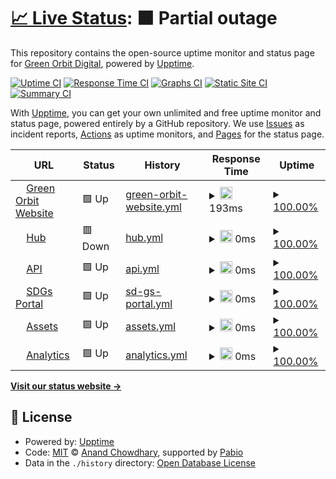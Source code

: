 # [📈 Live Status](https://greenorbitspace.github.io/upptime): <!--live status--> **🟧 Partial outage**

This repository contains the open-source uptime monitor and status page for [Green Orbit Digital](https://greenorbit.space), powered by [Upptime](https://github.com/upptime/upptime).

[![Uptime CI](https://github.com/greenorbitspace/upptime/workflows/Uptime%20CI/badge.svg)](https://github.com/greenorbitspace/upptime/actions?query=workflow%3A%22Uptime+CI%22)
[![Response Time CI](https://github.com/greenorbitspace/upptime/workflows/Response%20Time%20CI/badge.svg)](https://github.com/greenorbitspace/upptime/actions?query=workflow%3A%22Response+Time+CI%22)
[![Graphs CI](https://github.com/greenorbitspace/upptime/workflows/Graphs%20CI/badge.svg)](https://github.com/greenorbitspace/upptime/actions?query=workflow%3A%22Graphs+CI%22)
[![Static Site CI](https://github.com/greenorbitspace/upptime/workflows/Static%20Site%20CI/badge.svg)](https://github.com/greenorbitspace/upptime/actions?query=workflow%3A%22Static+Site+CI%22)
[![Summary CI](https://github.com/greenorbitspace/upptime/workflows/Summary%20CI/badge.svg)](https://github.com/greenorbitspace/upptime/actions?query=workflow%3A%22Summary+CI%22)

With [Upptime](https://upptime.js.org), you can get your own unlimited and free uptime monitor and status page, powered entirely by a GitHub repository. We use [Issues](https://github.com/greenorbitspace/upptime/issues) as incident reports, [Actions](https://github.com/greenorbitspace/upptime/actions) as uptime monitors, and [Pages](https://greenorbitspace.github.io/upptime) for the status page.

<!--start: status pages-->
<!-- This summary is generated by Upptime (https://github.com/upptime/upptime) -->
<!-- Do not edit this manually, your changes will be overwritten -->
<!-- prettier-ignore -->
| URL | Status | History | Response Time | Uptime |
| --- | ------ | ------- | ------------- | ------ |
| <img alt="" src="https://icons.duckduckgo.com/ip3/greenorbit.space.ico" height="13"> [Green Orbit Website](https://greenorbit.space) | 🟩 Up | [green-orbit-website.yml](https://github.com/greenorbitspace/upptime/commits/HEAD/history/green-orbit-website.yml) | <details><summary><img alt="Response time graph" src="./graphs/green-orbit-website/response-time-week.png" height="20"> 193ms</summary><br><a href="https://greenorbitspace.github.io/upptime/history/green-orbit-website"><img alt="Response time 193" src="https://img.shields.io/endpoint?url=https%3A%2F%2Fraw.githubusercontent.com%2Fgreenorbitspace%2Fupptime%2FHEAD%2Fapi%2Fgreen-orbit-website%2Fresponse-time.json"></a><br><a href="https://greenorbitspace.github.io/upptime/history/green-orbit-website"><img alt="24-hour response time 193" src="https://img.shields.io/endpoint?url=https%3A%2F%2Fraw.githubusercontent.com%2Fgreenorbitspace%2Fupptime%2FHEAD%2Fapi%2Fgreen-orbit-website%2Fresponse-time-day.json"></a><br><a href="https://greenorbitspace.github.io/upptime/history/green-orbit-website"><img alt="7-day response time 193" src="https://img.shields.io/endpoint?url=https%3A%2F%2Fraw.githubusercontent.com%2Fgreenorbitspace%2Fupptime%2FHEAD%2Fapi%2Fgreen-orbit-website%2Fresponse-time-week.json"></a><br><a href="https://greenorbitspace.github.io/upptime/history/green-orbit-website"><img alt="30-day response time 193" src="https://img.shields.io/endpoint?url=https%3A%2F%2Fraw.githubusercontent.com%2Fgreenorbitspace%2Fupptime%2FHEAD%2Fapi%2Fgreen-orbit-website%2Fresponse-time-month.json"></a><br><a href="https://greenorbitspace.github.io/upptime/history/green-orbit-website"><img alt="1-year response time 193" src="https://img.shields.io/endpoint?url=https%3A%2F%2Fraw.githubusercontent.com%2Fgreenorbitspace%2Fupptime%2FHEAD%2Fapi%2Fgreen-orbit-website%2Fresponse-time-year.json"></a></details> | <details><summary><a href="https://greenorbitspace.github.io/upptime/history/green-orbit-website">100.00%</a></summary><a href="https://greenorbitspace.github.io/upptime/history/green-orbit-website"><img alt="All-time uptime 100.00%" src="https://img.shields.io/endpoint?url=https%3A%2F%2Fraw.githubusercontent.com%2Fgreenorbitspace%2Fupptime%2FHEAD%2Fapi%2Fgreen-orbit-website%2Fuptime.json"></a><br><a href="https://greenorbitspace.github.io/upptime/history/green-orbit-website"><img alt="24-hour uptime 100.00%" src="https://img.shields.io/endpoint?url=https%3A%2F%2Fraw.githubusercontent.com%2Fgreenorbitspace%2Fupptime%2FHEAD%2Fapi%2Fgreen-orbit-website%2Fuptime-day.json"></a><br><a href="https://greenorbitspace.github.io/upptime/history/green-orbit-website"><img alt="7-day uptime 100.00%" src="https://img.shields.io/endpoint?url=https%3A%2F%2Fraw.githubusercontent.com%2Fgreenorbitspace%2Fupptime%2FHEAD%2Fapi%2Fgreen-orbit-website%2Fuptime-week.json"></a><br><a href="https://greenorbitspace.github.io/upptime/history/green-orbit-website"><img alt="30-day uptime 100.00%" src="https://img.shields.io/endpoint?url=https%3A%2F%2Fraw.githubusercontent.com%2Fgreenorbitspace%2Fupptime%2FHEAD%2Fapi%2Fgreen-orbit-website%2Fuptime-month.json"></a><br><a href="https://greenorbitspace.github.io/upptime/history/green-orbit-website"><img alt="1-year uptime 100.00%" src="https://img.shields.io/endpoint?url=https%3A%2F%2Fraw.githubusercontent.com%2Fgreenorbitspace%2Fupptime%2FHEAD%2Fapi%2Fgreen-orbit-website%2Fuptime-year.json"></a></details>
| <img alt="" src="https://icons.duckduckgo.com/ip3/hub.greenorbit.space.ico" height="13"> [Hub](https://hub.greenorbit.space) | 🟥 Down | [hub.yml](https://github.com/greenorbitspace/upptime/commits/HEAD/history/hub.yml) | <details><summary><img alt="Response time graph" src="./graphs/hub/response-time-week.png" height="20"> 0ms</summary><br><a href="https://greenorbitspace.github.io/upptime/history/hub"><img alt="Response time 0" src="https://img.shields.io/endpoint?url=https%3A%2F%2Fraw.githubusercontent.com%2Fgreenorbitspace%2Fupptime%2FHEAD%2Fapi%2Fhub%2Fresponse-time.json"></a><br><a href="https://greenorbitspace.github.io/upptime/history/hub"><img alt="24-hour response time 0" src="https://img.shields.io/endpoint?url=https%3A%2F%2Fraw.githubusercontent.com%2Fgreenorbitspace%2Fupptime%2FHEAD%2Fapi%2Fhub%2Fresponse-time-day.json"></a><br><a href="https://greenorbitspace.github.io/upptime/history/hub"><img alt="7-day response time 0" src="https://img.shields.io/endpoint?url=https%3A%2F%2Fraw.githubusercontent.com%2Fgreenorbitspace%2Fupptime%2FHEAD%2Fapi%2Fhub%2Fresponse-time-week.json"></a><br><a href="https://greenorbitspace.github.io/upptime/history/hub"><img alt="30-day response time 0" src="https://img.shields.io/endpoint?url=https%3A%2F%2Fraw.githubusercontent.com%2Fgreenorbitspace%2Fupptime%2FHEAD%2Fapi%2Fhub%2Fresponse-time-month.json"></a><br><a href="https://greenorbitspace.github.io/upptime/history/hub"><img alt="1-year response time 0" src="https://img.shields.io/endpoint?url=https%3A%2F%2Fraw.githubusercontent.com%2Fgreenorbitspace%2Fupptime%2FHEAD%2Fapi%2Fhub%2Fresponse-time-year.json"></a></details> | <details><summary><a href="https://greenorbitspace.github.io/upptime/history/hub">100.00%</a></summary><a href="https://greenorbitspace.github.io/upptime/history/hub"><img alt="All-time uptime 100.00%" src="https://img.shields.io/endpoint?url=https%3A%2F%2Fraw.githubusercontent.com%2Fgreenorbitspace%2Fupptime%2FHEAD%2Fapi%2Fhub%2Fuptime.json"></a><br><a href="https://greenorbitspace.github.io/upptime/history/hub"><img alt="24-hour uptime 100.00%" src="https://img.shields.io/endpoint?url=https%3A%2F%2Fraw.githubusercontent.com%2Fgreenorbitspace%2Fupptime%2FHEAD%2Fapi%2Fhub%2Fuptime-day.json"></a><br><a href="https://greenorbitspace.github.io/upptime/history/hub"><img alt="7-day uptime 100.00%" src="https://img.shields.io/endpoint?url=https%3A%2F%2Fraw.githubusercontent.com%2Fgreenorbitspace%2Fupptime%2FHEAD%2Fapi%2Fhub%2Fuptime-week.json"></a><br><a href="https://greenorbitspace.github.io/upptime/history/hub"><img alt="30-day uptime 100.00%" src="https://img.shields.io/endpoint?url=https%3A%2F%2Fraw.githubusercontent.com%2Fgreenorbitspace%2Fupptime%2FHEAD%2Fapi%2Fhub%2Fuptime-month.json"></a><br><a href="https://greenorbitspace.github.io/upptime/history/hub"><img alt="1-year uptime 100.00%" src="https://img.shields.io/endpoint?url=https%3A%2F%2Fraw.githubusercontent.com%2Fgreenorbitspace%2Fupptime%2FHEAD%2Fapi%2Fhub%2Fuptime-year.json"></a></details>
| <img alt="" src="https://icons.duckduckgo.com/ip3/api.greenorbit.space.ico" height="13"> [API](https://api.greenorbit.space) | 🟩 Up | [api.yml](https://github.com/greenorbitspace/upptime/commits/HEAD/history/api.yml) | <details><summary><img alt="Response time graph" src="./graphs/api/response-time-week.png" height="20"> 0ms</summary><br><a href="https://greenorbitspace.github.io/upptime/history/api"><img alt="Response time 0" src="https://img.shields.io/endpoint?url=https%3A%2F%2Fraw.githubusercontent.com%2Fgreenorbitspace%2Fupptime%2FHEAD%2Fapi%2Fapi%2Fresponse-time.json"></a><br><a href="https://greenorbitspace.github.io/upptime/history/api"><img alt="24-hour response time 0" src="https://img.shields.io/endpoint?url=https%3A%2F%2Fraw.githubusercontent.com%2Fgreenorbitspace%2Fupptime%2FHEAD%2Fapi%2Fapi%2Fresponse-time-day.json"></a><br><a href="https://greenorbitspace.github.io/upptime/history/api"><img alt="7-day response time 0" src="https://img.shields.io/endpoint?url=https%3A%2F%2Fraw.githubusercontent.com%2Fgreenorbitspace%2Fupptime%2FHEAD%2Fapi%2Fapi%2Fresponse-time-week.json"></a><br><a href="https://greenorbitspace.github.io/upptime/history/api"><img alt="30-day response time 0" src="https://img.shields.io/endpoint?url=https%3A%2F%2Fraw.githubusercontent.com%2Fgreenorbitspace%2Fupptime%2FHEAD%2Fapi%2Fapi%2Fresponse-time-month.json"></a><br><a href="https://greenorbitspace.github.io/upptime/history/api"><img alt="1-year response time 0" src="https://img.shields.io/endpoint?url=https%3A%2F%2Fraw.githubusercontent.com%2Fgreenorbitspace%2Fupptime%2FHEAD%2Fapi%2Fapi%2Fresponse-time-year.json"></a></details> | <details><summary><a href="https://greenorbitspace.github.io/upptime/history/api">100.00%</a></summary><a href="https://greenorbitspace.github.io/upptime/history/api"><img alt="All-time uptime 100.00%" src="https://img.shields.io/endpoint?url=https%3A%2F%2Fraw.githubusercontent.com%2Fgreenorbitspace%2Fupptime%2FHEAD%2Fapi%2Fapi%2Fuptime.json"></a><br><a href="https://greenorbitspace.github.io/upptime/history/api"><img alt="24-hour uptime 100.00%" src="https://img.shields.io/endpoint?url=https%3A%2F%2Fraw.githubusercontent.com%2Fgreenorbitspace%2Fupptime%2FHEAD%2Fapi%2Fapi%2Fuptime-day.json"></a><br><a href="https://greenorbitspace.github.io/upptime/history/api"><img alt="7-day uptime 100.00%" src="https://img.shields.io/endpoint?url=https%3A%2F%2Fraw.githubusercontent.com%2Fgreenorbitspace%2Fupptime%2FHEAD%2Fapi%2Fapi%2Fuptime-week.json"></a><br><a href="https://greenorbitspace.github.io/upptime/history/api"><img alt="30-day uptime 100.00%" src="https://img.shields.io/endpoint?url=https%3A%2F%2Fraw.githubusercontent.com%2Fgreenorbitspace%2Fupptime%2FHEAD%2Fapi%2Fapi%2Fuptime-month.json"></a><br><a href="https://greenorbitspace.github.io/upptime/history/api"><img alt="1-year uptime 100.00%" src="https://img.shields.io/endpoint?url=https%3A%2F%2Fraw.githubusercontent.com%2Fgreenorbitspace%2Fupptime%2FHEAD%2Fapi%2Fapi%2Fuptime-year.json"></a></details>
| <img alt="" src="https://icons.duckduckgo.com/ip3/sdgs.greenorbit.space.ico" height="13"> [SDGs Portal](https://sdgs.greenorbit.space) | 🟩 Up | [sd-gs-portal.yml](https://github.com/greenorbitspace/upptime/commits/HEAD/history/sd-gs-portal.yml) | <details><summary><img alt="Response time graph" src="./graphs/sd-gs-portal/response-time-week.png" height="20"> 0ms</summary><br><a href="https://greenorbitspace.github.io/upptime/history/sd-gs-portal"><img alt="Response time 0" src="https://img.shields.io/endpoint?url=https%3A%2F%2Fraw.githubusercontent.com%2Fgreenorbitspace%2Fupptime%2FHEAD%2Fapi%2Fsd-gs-portal%2Fresponse-time.json"></a><br><a href="https://greenorbitspace.github.io/upptime/history/sd-gs-portal"><img alt="24-hour response time 0" src="https://img.shields.io/endpoint?url=https%3A%2F%2Fraw.githubusercontent.com%2Fgreenorbitspace%2Fupptime%2FHEAD%2Fapi%2Fsd-gs-portal%2Fresponse-time-day.json"></a><br><a href="https://greenorbitspace.github.io/upptime/history/sd-gs-portal"><img alt="7-day response time 0" src="https://img.shields.io/endpoint?url=https%3A%2F%2Fraw.githubusercontent.com%2Fgreenorbitspace%2Fupptime%2FHEAD%2Fapi%2Fsd-gs-portal%2Fresponse-time-week.json"></a><br><a href="https://greenorbitspace.github.io/upptime/history/sd-gs-portal"><img alt="30-day response time 0" src="https://img.shields.io/endpoint?url=https%3A%2F%2Fraw.githubusercontent.com%2Fgreenorbitspace%2Fupptime%2FHEAD%2Fapi%2Fsd-gs-portal%2Fresponse-time-month.json"></a><br><a href="https://greenorbitspace.github.io/upptime/history/sd-gs-portal"><img alt="1-year response time 0" src="https://img.shields.io/endpoint?url=https%3A%2F%2Fraw.githubusercontent.com%2Fgreenorbitspace%2Fupptime%2FHEAD%2Fapi%2Fsd-gs-portal%2Fresponse-time-year.json"></a></details> | <details><summary><a href="https://greenorbitspace.github.io/upptime/history/sd-gs-portal">100.00%</a></summary><a href="https://greenorbitspace.github.io/upptime/history/sd-gs-portal"><img alt="All-time uptime 100.00%" src="https://img.shields.io/endpoint?url=https%3A%2F%2Fraw.githubusercontent.com%2Fgreenorbitspace%2Fupptime%2FHEAD%2Fapi%2Fsd-gs-portal%2Fuptime.json"></a><br><a href="https://greenorbitspace.github.io/upptime/history/sd-gs-portal"><img alt="24-hour uptime 100.00%" src="https://img.shields.io/endpoint?url=https%3A%2F%2Fraw.githubusercontent.com%2Fgreenorbitspace%2Fupptime%2FHEAD%2Fapi%2Fsd-gs-portal%2Fuptime-day.json"></a><br><a href="https://greenorbitspace.github.io/upptime/history/sd-gs-portal"><img alt="7-day uptime 100.00%" src="https://img.shields.io/endpoint?url=https%3A%2F%2Fraw.githubusercontent.com%2Fgreenorbitspace%2Fupptime%2FHEAD%2Fapi%2Fsd-gs-portal%2Fuptime-week.json"></a><br><a href="https://greenorbitspace.github.io/upptime/history/sd-gs-portal"><img alt="30-day uptime 100.00%" src="https://img.shields.io/endpoint?url=https%3A%2F%2Fraw.githubusercontent.com%2Fgreenorbitspace%2Fupptime%2FHEAD%2Fapi%2Fsd-gs-portal%2Fuptime-month.json"></a><br><a href="https://greenorbitspace.github.io/upptime/history/sd-gs-portal"><img alt="1-year uptime 100.00%" src="https://img.shields.io/endpoint?url=https%3A%2F%2Fraw.githubusercontent.com%2Fgreenorbitspace%2Fupptime%2FHEAD%2Fapi%2Fsd-gs-portal%2Fuptime-year.json"></a></details>
| <img alt="" src="https://icons.duckduckgo.com/ip3/assets.greenorbit.space.ico" height="13"> [Assets](https://assets.greenorbit.space) | 🟩 Up | [assets.yml](https://github.com/greenorbitspace/upptime/commits/HEAD/history/assets.yml) | <details><summary><img alt="Response time graph" src="./graphs/assets/response-time-week.png" height="20"> 0ms</summary><br><a href="https://greenorbitspace.github.io/upptime/history/assets"><img alt="Response time 0" src="https://img.shields.io/endpoint?url=https%3A%2F%2Fraw.githubusercontent.com%2Fgreenorbitspace%2Fupptime%2FHEAD%2Fapi%2Fassets%2Fresponse-time.json"></a><br><a href="https://greenorbitspace.github.io/upptime/history/assets"><img alt="24-hour response time 0" src="https://img.shields.io/endpoint?url=https%3A%2F%2Fraw.githubusercontent.com%2Fgreenorbitspace%2Fupptime%2FHEAD%2Fapi%2Fassets%2Fresponse-time-day.json"></a><br><a href="https://greenorbitspace.github.io/upptime/history/assets"><img alt="7-day response time 0" src="https://img.shields.io/endpoint?url=https%3A%2F%2Fraw.githubusercontent.com%2Fgreenorbitspace%2Fupptime%2FHEAD%2Fapi%2Fassets%2Fresponse-time-week.json"></a><br><a href="https://greenorbitspace.github.io/upptime/history/assets"><img alt="30-day response time 0" src="https://img.shields.io/endpoint?url=https%3A%2F%2Fraw.githubusercontent.com%2Fgreenorbitspace%2Fupptime%2FHEAD%2Fapi%2Fassets%2Fresponse-time-month.json"></a><br><a href="https://greenorbitspace.github.io/upptime/history/assets"><img alt="1-year response time 0" src="https://img.shields.io/endpoint?url=https%3A%2F%2Fraw.githubusercontent.com%2Fgreenorbitspace%2Fupptime%2FHEAD%2Fapi%2Fassets%2Fresponse-time-year.json"></a></details> | <details><summary><a href="https://greenorbitspace.github.io/upptime/history/assets">100.00%</a></summary><a href="https://greenorbitspace.github.io/upptime/history/assets"><img alt="All-time uptime 100.00%" src="https://img.shields.io/endpoint?url=https%3A%2F%2Fraw.githubusercontent.com%2Fgreenorbitspace%2Fupptime%2FHEAD%2Fapi%2Fassets%2Fuptime.json"></a><br><a href="https://greenorbitspace.github.io/upptime/history/assets"><img alt="24-hour uptime 100.00%" src="https://img.shields.io/endpoint?url=https%3A%2F%2Fraw.githubusercontent.com%2Fgreenorbitspace%2Fupptime%2FHEAD%2Fapi%2Fassets%2Fuptime-day.json"></a><br><a href="https://greenorbitspace.github.io/upptime/history/assets"><img alt="7-day uptime 100.00%" src="https://img.shields.io/endpoint?url=https%3A%2F%2Fraw.githubusercontent.com%2Fgreenorbitspace%2Fupptime%2FHEAD%2Fapi%2Fassets%2Fuptime-week.json"></a><br><a href="https://greenorbitspace.github.io/upptime/history/assets"><img alt="30-day uptime 100.00%" src="https://img.shields.io/endpoint?url=https%3A%2F%2Fraw.githubusercontent.com%2Fgreenorbitspace%2Fupptime%2FHEAD%2Fapi%2Fassets%2Fuptime-month.json"></a><br><a href="https://greenorbitspace.github.io/upptime/history/assets"><img alt="1-year uptime 100.00%" src="https://img.shields.io/endpoint?url=https%3A%2F%2Fraw.githubusercontent.com%2Fgreenorbitspace%2Fupptime%2FHEAD%2Fapi%2Fassets%2Fuptime-year.json"></a></details>
| <img alt="" src="https://icons.duckduckgo.com/ip3/analytics.greenorbit.space.ico" height="13"> [Analytics](https://analytics.greenorbit.space) | 🟩 Up | [analytics.yml](https://github.com/greenorbitspace/upptime/commits/HEAD/history/analytics.yml) | <details><summary><img alt="Response time graph" src="./graphs/analytics/response-time-week.png" height="20"> 0ms</summary><br><a href="https://greenorbitspace.github.io/upptime/history/analytics"><img alt="Response time 0" src="https://img.shields.io/endpoint?url=https%3A%2F%2Fraw.githubusercontent.com%2Fgreenorbitspace%2Fupptime%2FHEAD%2Fapi%2Fanalytics%2Fresponse-time.json"></a><br><a href="https://greenorbitspace.github.io/upptime/history/analytics"><img alt="24-hour response time 0" src="https://img.shields.io/endpoint?url=https%3A%2F%2Fraw.githubusercontent.com%2Fgreenorbitspace%2Fupptime%2FHEAD%2Fapi%2Fanalytics%2Fresponse-time-day.json"></a><br><a href="https://greenorbitspace.github.io/upptime/history/analytics"><img alt="7-day response time 0" src="https://img.shields.io/endpoint?url=https%3A%2F%2Fraw.githubusercontent.com%2Fgreenorbitspace%2Fupptime%2FHEAD%2Fapi%2Fanalytics%2Fresponse-time-week.json"></a><br><a href="https://greenorbitspace.github.io/upptime/history/analytics"><img alt="30-day response time 0" src="https://img.shields.io/endpoint?url=https%3A%2F%2Fraw.githubusercontent.com%2Fgreenorbitspace%2Fupptime%2FHEAD%2Fapi%2Fanalytics%2Fresponse-time-month.json"></a><br><a href="https://greenorbitspace.github.io/upptime/history/analytics"><img alt="1-year response time 0" src="https://img.shields.io/endpoint?url=https%3A%2F%2Fraw.githubusercontent.com%2Fgreenorbitspace%2Fupptime%2FHEAD%2Fapi%2Fanalytics%2Fresponse-time-year.json"></a></details> | <details><summary><a href="https://greenorbitspace.github.io/upptime/history/analytics">100.00%</a></summary><a href="https://greenorbitspace.github.io/upptime/history/analytics"><img alt="All-time uptime 100.00%" src="https://img.shields.io/endpoint?url=https%3A%2F%2Fraw.githubusercontent.com%2Fgreenorbitspace%2Fupptime%2FHEAD%2Fapi%2Fanalytics%2Fuptime.json"></a><br><a href="https://greenorbitspace.github.io/upptime/history/analytics"><img alt="24-hour uptime 100.00%" src="https://img.shields.io/endpoint?url=https%3A%2F%2Fraw.githubusercontent.com%2Fgreenorbitspace%2Fupptime%2FHEAD%2Fapi%2Fanalytics%2Fuptime-day.json"></a><br><a href="https://greenorbitspace.github.io/upptime/history/analytics"><img alt="7-day uptime 100.00%" src="https://img.shields.io/endpoint?url=https%3A%2F%2Fraw.githubusercontent.com%2Fgreenorbitspace%2Fupptime%2FHEAD%2Fapi%2Fanalytics%2Fuptime-week.json"></a><br><a href="https://greenorbitspace.github.io/upptime/history/analytics"><img alt="30-day uptime 100.00%" src="https://img.shields.io/endpoint?url=https%3A%2F%2Fraw.githubusercontent.com%2Fgreenorbitspace%2Fupptime%2FHEAD%2Fapi%2Fanalytics%2Fuptime-month.json"></a><br><a href="https://greenorbitspace.github.io/upptime/history/analytics"><img alt="1-year uptime 100.00%" src="https://img.shields.io/endpoint?url=https%3A%2F%2Fraw.githubusercontent.com%2Fgreenorbitspace%2Fupptime%2FHEAD%2Fapi%2Fanalytics%2Fuptime-year.json"></a></details>

<!--end: status pages-->

[**Visit our status website →**](https://greenorbitspace.github.io/upptime)

## 📄 License

- Powered by: [Upptime](https://github.com/upptime/upptime)
- Code: [MIT](./LICENSE) © [Anand Chowdhary](https://anandchowdhary.com), supported by [Pabio](https://pabio.com)
- Data in the `./history` directory: [Open Database License](https://opendatacommons.org/licenses/odbl/1-0/)
